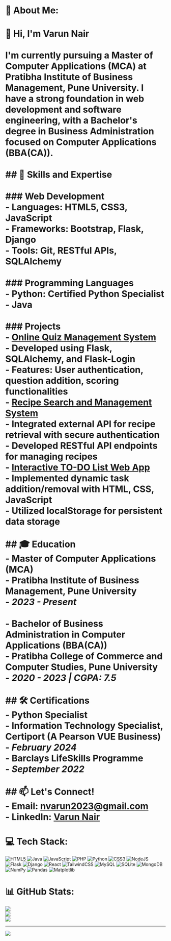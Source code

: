 # 💫 About Me:
# 👋 Hi, I'm Varun Nair<br><br>I'm currently pursuing a **Master of Computer Applications (MCA)** at Pratibha Institute of Business Management, Pune University. I have a strong foundation in web development and software engineering, with a Bachelor's degree in Business Administration focused on Computer Applications (BBA(CA)).<br><br>## 🚀 Skills and Expertise<br><br>### Web Development<br>- **Languages:** HTML5, CSS3, JavaScript<br>- **Frameworks:** Bootstrap, Flask, Django<br>- **Tools:** Git, RESTful APIs, SQLAlchemy<br><br>### Programming Languages<br>- **Python**: Certified Python Specialist<br>- **Java**<br><br>### Projects<br>- **[Online Quiz Management System](#)**<br>  - Developed using Flask, SQLAlchemy, and Flask-Login<br>  - Features: User authentication, question addition, scoring functionalities<br>- **[Recipe Search and Management System](#)**<br>  - Integrated external API for recipe retrieval with secure authentication<br>  - Developed RESTful API endpoints for managing recipes<br>- **[Interactive TO-DO List Web App](#)**<br>  - Implemented dynamic task addition/removal with HTML, CSS, JavaScript<br>  - Utilized localStorage for persistent data storage<br><br>## 🎓 Education<br>- **Master of Computer Applications (MCA)**<br>  - Pratibha Institute of Business Management, Pune University<br>  - *2023 - Present*<br><br>- **Bachelor of Business Administration in Computer Applications (BBA(CA))**<br>  - Pratibha College of Commerce and Computer Studies, Pune University<br>  - *2020 - 2023 | CGPA: 7.5*<br><br>## 🛠 Certifications<br>- **Python Specialist**<br>  - Information Technology Specialist, Certiport (A Pearson VUE Business)<br>  - *February 2024*<br>- **Barclays LifeSkills Programme**<br>  - *September 2022*<br><br>## 📫 Let's Connect!<br>- **Email:** nvarun2023@gmail.com<br>- **LinkedIn:** [Varun Nair](#)<br>


# 💻 Tech Stack:
![HTML5](https://img.shields.io/badge/html5-%23E34F26.svg?style=for-the-badge&logo=html5&logoColor=white) ![Java](https://img.shields.io/badge/java-%23ED8B00.svg?style=for-the-badge&logo=openjdk&logoColor=white) ![JavaScript](https://img.shields.io/badge/javascript-%23323330.svg?style=for-the-badge&logo=javascript&logoColor=%23F7DF1E) ![PHP](https://img.shields.io/badge/php-%23777BB4.svg?style=for-the-badge&logo=php&logoColor=white) ![Python](https://img.shields.io/badge/python-3670A0?style=for-the-badge&logo=python&logoColor=ffdd54) ![CSS3](https://img.shields.io/badge/css3-%231572B6.svg?style=for-the-badge&logo=css3&logoColor=white) ![NodeJS](https://img.shields.io/badge/node.js-6DA55F?style=for-the-badge&logo=node.js&logoColor=white) ![Flask](https://img.shields.io/badge/flask-%23000.svg?style=for-the-badge&logo=flask&logoColor=white) ![Django](https://img.shields.io/badge/django-%23092E20.svg?style=for-the-badge&logo=django&logoColor=white) ![React](https://img.shields.io/badge/react-%2320232a.svg?style=for-the-badge&logo=react&logoColor=%2361DAFB) ![TailwindCSS](https://img.shields.io/badge/tailwindcss-%2338B2AC.svg?style=for-the-badge&logo=tailwind-css&logoColor=white) ![MySQL](https://img.shields.io/badge/mysql-4479A1.svg?style=for-the-badge&logo=mysql&logoColor=white) ![SQLite](https://img.shields.io/badge/sqlite-%2307405e.svg?style=for-the-badge&logo=sqlite&logoColor=white) ![MongoDB](https://img.shields.io/badge/MongoDB-%234ea94b.svg?style=for-the-badge&logo=mongodb&logoColor=white) ![NumPy](https://img.shields.io/badge/numpy-%23013243.svg?style=for-the-badge&logo=numpy&logoColor=white) ![Pandas](https://img.shields.io/badge/pandas-%23150458.svg?style=for-the-badge&logo=pandas&logoColor=white) ![Matplotlib](https://img.shields.io/badge/Matplotlib-%23ffffff.svg?style=for-the-badge&logo=Matplotlib&logoColor=black)
# 📊 GitHub Stats:
![](https://github-readme-stats.vercel.app/api?username=varun021&theme=dark&hide_border=false&include_all_commits=false&count_private=false)<br/>
![](https://github-readme-streak-stats.herokuapp.com/?user=varun021&theme=dark&hide_border=false)<br/>
![](https://github-readme-stats.vercel.app/api/top-langs/?username=varun021&theme=dark&hide_border=false&include_all_commits=false&count_private=false&layout=compact)

---
[![](https://visitcount.itsvg.in/api?id=varun021&icon=0&color=0)](https://visitcount.itsvg.in)

<!-- Proudly created with GPRM ( https://gprm.itsvg.in ) -->
